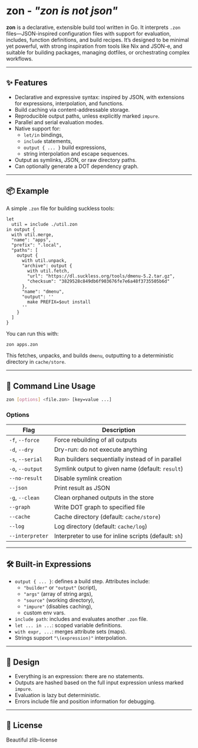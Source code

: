 # zon - _"zon is not json"_

**zon** is a declarative, extensible build tool written in Go. It interprets `.zon` files—JSON-inspired configuration files with support for evaluation, includes, function definitions, and build recipes. It’s designed to be minimal yet powerful, with strong inspiration from tools like Nix and JSON-e, and suitable for building packages, managing dotfiles, or orchestrating complex workflows.

---

## ✨ Features

- Declarative and expressive syntax: inspired by JSON, with extensions for expressions, interpolation, and functions.
- Build caching via content-addressable storage.
- Reproducible output paths, unless explicitly marked `impure`.
- Parallel and serial evaluation modes.
- Native support for:
  - `let/in` bindings,
  - `include` statements,
  - `output { ... }` build expressions,
  - string interpolation and escape sequences.
- Output as symlinks, JSON, or raw directory paths.
- Can optionally generate a DOT dependency graph.

---

## 📦 Example

A simple `.zon` file for building suckless tools:

```zon
let
  util = include ./util.zon
in output {
  with util.merge,
  "name": "apps",
  "prefix": ".local",
  "paths": [
    output {
      with util.unpack,
      "archive": output {
        with util.fetch,
        "url": "https://dl.suckless.org/tools/dmenu-5.2.tar.gz",
        "checksum": "3829528c849db6f903676fe7e6a48f3735505b6d"
      },
      "name": "dmenu",
      "output": ''
        make PREFIX=$out install
      ''
    }
  ]
}
```

You can run this with:

```sh
zon apps.zon
```

This fetches, unpacks, and builds `dmenu`, outputting to a deterministic directory in `cache/store`.

---

## 🔧 Command Line Usage

```sh
zon [options] <file.zon> [key=value ...]
```

### Options

| Flag             | Description                                           |
| ---------------- | ----------------------------------------------------- |
| `-f`, `--force`  | Force rebuilding of all outputs                       |
| `-d`, `--dry`    | Dry-run: do not execute anything                      |
| `-s`, `--serial` | Run builders sequentially instead of in parallel      |
| `-o`, `--output` | Symlink output to given name (default: `result`)      |
| `--no-result`    | Disable symlink creation                              |
| `--json`         | Print result as JSON                                  |
| `-g`, `--clean`  | Clean orphaned outputs in the store                   |
| `--graph`        | Write DOT graph to specified file                     |
| `--cache`        | Cache directory (default: `cache/store`)              |
| `--log`          | Log directory (default: `cache/log`)                  |
| `--interpreter`  | Interpreter to use for inline scripts (default: `sh`) |

---

## 🛠️ Built-in Expressions

- `output { ... }`: defines a build step. Attributes include:
  - `"builder"` or `"output"` (script),
  - `"args"` (array of string args),
  - `"source"` (working directory),
  - `"impure"` (disables caching),
  - custom env vars.
- `include path`: includes and evaluates another `.zon` file.
- `let ... in ...`: scoped variable definitions.
- `with expr, ...`: merges attribute sets (maps).
- Strings support `"\(expression)"` interpolation.

---

## 🧠 Design

- Everything is an expression: there are no statements.
- Outputs are hashed based on the full input expression unless marked `impure`.
- Evaluation is lazy but deterministic.
- Errors include file and position information for debugging.

---

## 📜 License

Beautiful zlib-license